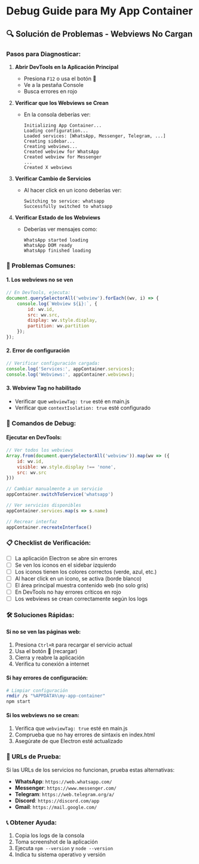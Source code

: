 # Debug Guide para My App Container

## 🔍 Solución de Problemas - Webviews No Cargan

### Pasos para Diagnosticar:

1. **Abrir DevTools en la Aplicación Principal**
   - Presiona `F12` o usa el botón 🔧
   - Ve a la pestaña Console
   - Busca errores en rojo

2. **Verificar que los Webviews se Crean**
   - En la consola deberías ver:
     ```
     Initializing App Container...
     Loading configuration...
     Loaded services: [WhatsApp, Messenger, Telegram, ...]
     Creating sidebar...
     Creating webviews...
     Created webview for WhatsApp
     Created webview for Messenger
     ...
     Created X webviews
     ```

3. **Verificar Cambio de Servicios**
   - Al hacer click en un icono deberías ver:
     ```
     Switching to service: whatsapp
     Successfully switched to whatsapp
     ```

4. **Verificar Estado de los Webviews**
   - Deberías ver mensajes como:
     ```
     WhatsApp started loading
     WhatsApp DOM ready
     WhatsApp finished loading
     ```

### 🚨 Problemas Comunes:

#### 1. **Los webviews no se ven**
```javascript
// En DevTools, ejecuta:
document.querySelectorAll('webview').forEach((wv, i) => {
    console.log(`Webview ${i}:`, {
        id: wv.id,
        src: wv.src,
        display: wv.style.display,
        partition: wv.partition
    });
});
```

#### 2. **Error de configuración**
```javascript
// Verificar configuración cargada:
console.log('Services:', appContainer.services);
console.log('Webviews:', appContainer.webviews);
```

#### 3. **Webview Tag no habilitado**
- Verificar que `webviewTag: true` esté en main.js
- Verificar que `contextIsolation: true` esté configurado

### 🔧 Comandos de Debug:

#### Ejecutar en DevTools:
```javascript
// Ver todos los webviews
Array.from(document.querySelectorAll('webview')).map(wv => ({
    id: wv.id,
    visible: wv.style.display !== 'none',
    src: wv.src
}))

// Cambiar manualmente a un servicio
appContainer.switchToService('whatsapp')

// Ver servicios disponibles
appContainer.services.map(s => s.name)

// Recrear interfaz
appContainer.recreateInterface()
```

### 📋 Checklist de Verificación:

- [ ] La aplicación Electron se abre sin errores
- [ ] Se ven los iconos en el sidebar izquierdo
- [ ] Los iconos tienen los colores correctos (verde, azul, etc.)
- [ ] Al hacer click en un icono, se activa (borde blanco)
- [ ] El área principal muestra contenido web (no solo gris)
- [ ] En DevTools no hay errores críticos en rojo
- [ ] Los webviews se crean correctamente según los logs

### 🛠️ Soluciones Rápidas:

#### Si no se ven las páginas web:
1. Presiona `Ctrl+R` para recargar el servicio actual
2. Usa el botón 🔄 (recargar)
3. Cierra y reabre la aplicación
4. Verifica tu conexión a internet

#### Si hay errores de configuración:
```bash
# Limpiar configuración
rmdir /s "%APPDATA%\my-app-container" 
npm start
```

#### Si los webviews no se crean:
1. Verifica que `webviewTag: true` esté en main.js
2. Comprueba que no hay errores de sintaxis en index.html
3. Asegúrate de que Electron esté actualizado

### 🎯 URLs de Prueba:

Si las URLs de los servicios no funcionan, prueba estas alternativas:

- **WhatsApp**: `https://web.whatsapp.com/`
- **Messenger**: `https://www.messenger.com/`  
- **Telegram**: `https://web.telegram.org/a/`
- **Discord**: `https://discord.com/app`
- **Gmail**: `https://mail.google.com/`

### 📞 Obtener Ayuda:

1. Copia los logs de la consola
2. Toma screenshot de la aplicación
3. Ejecuta `npm --version` y `node --version`
4. Indica tu sistema operativo y versión
